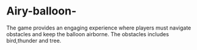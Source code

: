 # Airy-balloon-
The game provides an engaging experience where players must navigate obstacles and keep the balloon airborne. The obstacles includes bird,thunder and tree.
